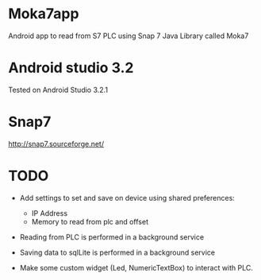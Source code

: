
# Moka7app
Android app to read from S7 PLC using Snap 7 Java Library called Moka7

# Android studio 3.2
Tested on Android Studio 3.2.1

# Snap7
http://snap7.sourceforge.net/

# TODO

* Add settings to set and save on device using shared preferences:
    - IP Address
    - Memory to read from plc and offset

* Reading from PLC is performed in a background service

* Saving data to sqlLite is performed in a background service

* Make some custom widget (Led, NumericTextBox) to interact with PLC.
